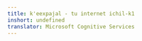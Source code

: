 ```yaml
---
title: k'eexpajal - tu internet ichil-k1
inshort: undefined
translator: Microsoft Cognitive Services
---
```




